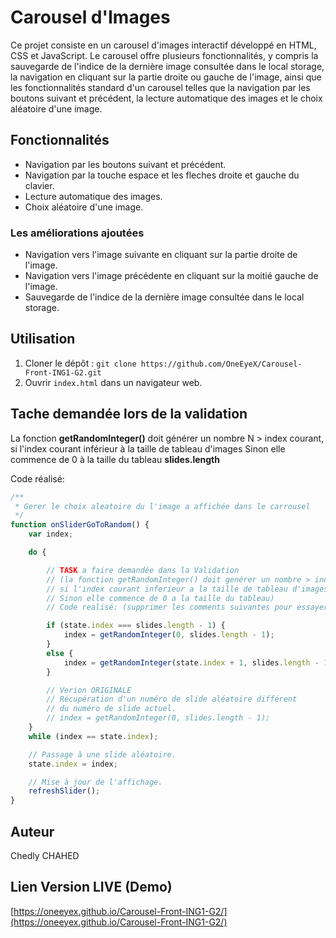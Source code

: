 # Carousel d'Images

Ce projet consiste en un carousel d'images interactif développé en HTML, CSS et JavaScript. Le carousel offre plusieurs fonctionnalités, y compris la sauvegarde de l'indice de la dernière image consultée dans le local storage, la navigation en cliquant sur la partie droite ou gauche de l'image, ainsi que les fonctionnalités standard d'un carousel telles que la navigation par les boutons suivant et précédent, la lecture automatique des images et le choix aléatoire d'une image.

## Fonctionnalités

- Navigation par les boutons suivant et précédent.
- Navigation par la touche espace et les fleches droite et gauche du clavier.
- Lecture automatique des images.
- Choix aléatoire d'une image.

### Les améliorations ajoutées

- Navigation vers l'image suivante en cliquant sur la partie droite de l'image.
- Navigation vers l'image précédente en cliquant sur la moitié gauche de l'image.
- Sauvegarde de l'indice de la dernière image consultée dans le local storage.

## Utilisation

1. Cloner le dépôt : `git clone https://github.com/OneEyeX/Carousel-Front-ING1-G2.git`
2. Ouvrir `index.html` dans un navigateur web.

## Tache demandée lors de la validation

 La fonction <b>getRandomInteger()</b> doit générer un nombre N > index courant, si l'index courant inférieur à la taille de tableau d'images Sinon elle commence de 0 à la taille du tableau <b>slides.length</b>

 Code réalisé: 

```js
/**
 * Gerer le choix aleatoire du l'image a affichée dans le carrousel
 */
function onSliderGoToRandom() {
    var index;

    do {

        // TASK a faire demandée dans la Validation 
        // (la fonction getRandomInteger() doit genérer un nombre > index courant 
        // si l'index courant inferieur a la taille de tableau d'images 
        // Sinon elle commence de 0 a la taille du tableau)
        // Code realisé: (supprimer les comments suivantes pour essayer)

        if (state.index === slides.length - 1) {
            index = getRandomInteger(0, slides.length - 1);
        }
        else {
            index = getRandomInteger(state.index + 1, slides.length - 1)
        }

        // Verion ORIGINALE
        // Récupération d'un numéro de slide aléatoire différent
        // du numéro de slide actuel.
        // index = getRandomInteger(0, slides.length - 1);
    }
    while (index == state.index);

    // Passage à une slide aléatoire.
    state.index = index;

    // Mise à jour de l'affichage.
    refreshSlider();
}
```

## Auteur

Chedly CHAHED

## Lien Version LIVE (Demo)

[https://oneeyex.github.io/Carousel-Front-ING1-G2/](https://oneeyex.github.io/Carousel-Front-ING1-G2/)
